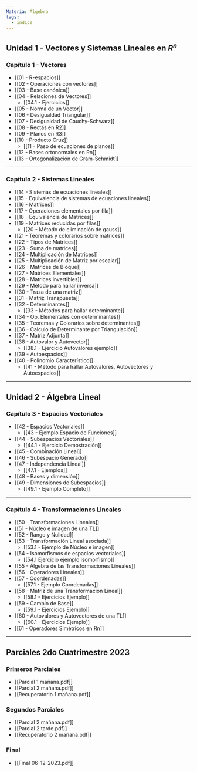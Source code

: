 ```yaml
---
Materia: Álgebra
tags:
  - índice
---
```

## Unidad 1 - Vectores y Sistemas Lineales en $R^n$

### Capítulo 1 - Vectores
- [[01 - R-espacios]]
- [[02 - Operaciones con vectores]]
- [[03 - Base canónica]]
- [[04 - Relaciones de Vectores]]
	- [[04.1 - Ejercicios]]
- [[05 - Norma de un Vector]]
- [[06 - Desigualdad Triangular]]
- [[07 - Desigualdad de Cauchy-Schwarz]]
- [[08 - Rectas en R2]]
- [[09 - Planos en R3]]
- [[10 - Producto Cruz]]
	- [[11 - Paso de ecuaciones de planos]]
- [[12 - Bases ortonormales en Rn]]
- [[13 - Ortogonalización de Gram-Schmidt]]
---
### Capítulo 2 - Sistemas Lineales 
- [[14 - Sistemas de ecuaciones lineales]]
- [[15 - Equivalencia de sistemas de ecuaciones lineales]]
- [[16 - Matrices]]
- [[17 - Operaciones elementales por fila]]
- [[18 - Equivalencia de Matrices]]
- [[19 - Matrices reducidas por filas]]
	- [[20 - Método de eliminación de gauss]]
- [[21 - Teoremas y colorarios sobre matrices]]
- [[22 - Tipos de Matrices]]
- [[23 - Suma de matrices]]
- [[24 - Multiplicación de Matrices]]
- [[25 - Multiplicación de Matriz por escalar]]
- [[26 - Matrices de Bloque]]
- [[27 - Matrices Elementales]]
- [[28 - Matrices invertibles]]
- [[29 - Método para hallar inversa]]
- [[30 - Traza de una matriz]]
- [[31 - Matriz Transpuesta]]
- [[32 - Determinantes]]
	- [[33 - Métodos para hallar determinante]]
- [[34 - Op. Elementales con determinantes]]
- [[35 - Teoremas y Colorarios sobre determinantes]]
- [[36 - Calculo de Determinante por Triangulación]]
- [[37 - Matriz Adjunta]]
- [[38 - Autovalor y Autovector]]
	- [[38.1 - Ejercicio Autovalores ejemplo]]
- [[39 - Autoespacios]]
- [[40 - Polinomio Característico]]
	- [[41 - Método para hallar Autovalores, Autovectores y Autoespacios]]
---
## Unidad 2 - Álgebra Lineal

### Capítulo 3 - Espacios Vectoriales
- [[42 - Espacios Vectoriales]]
	- [[43 - Ejemplo Espacio de Funciones]]
- [[44 - Subespacios Vectoriales]]
	- [[44.1 - Ejercicio Demostración]]
- [[45 - Combinación Lineal]]
- [[46 - Subespacio Generado]]
- [[47 - Independencia Lineal]]
	- [[47.1 - Ejemplos]]
- [[48 - Bases y dimensión]]
- [[49 - Dimensiones de Subespacios]]
	- [[49.1 - Ejemplo Completo]]
---
### Capítulo 4 - Transformaciones Lineales
- [[50 - Transformaciones Lineales]]
- [[51 - Núcleo e imagen de una TL]]
- [[52 - Rango y Nulidad]]
- [[53 - Transformación Lineal asociada]]
	- [[53.1 - Ejemplo de Núcleo e imagen]]
- [[54 - Isomorfismos de espacios vectoriales]]
	- [[54.1 Ejercicio ejemplo isomorfismo]]
- [[55 - Álgebra de las Transformaciones Lineales]]
- [[56 - Operadores Lineales]]
- [[57 - Coordenadas]]
	- [[57.1 - Ejemplo Coordenadas]]
- [[58 - Matriz de una Transformación Lineal]]
	- [[58.1 - Ejercicios Ejemplo]]
- [[59 - Cambio de Base]]
	- [[59.1 - Ejercicios Ejemplo]]
- [[60 - Autovalores y Autovectores de una TL]]
	- [[60.1 - Ejercicios Ejemplo]]
- [[61 - Operadores Simétricos en Rn]]
---
## Parciales 2do Cuatrimestre 2023
### Primeros Parciales
- [[Parcial 1 mañana.pdf]]
- [[Parcial 2 mañana.pdf]]
- [[Recuperatorio 1 mañana.pdf]]
### Segundos Parciales
- [[Parcial 2 mañana.pdf]]
- [[Parcial 2 tarde.pdf]]
- [[Recuperatorio 2 mañana.pdf]]
### Final
- [[Final 06-12-2023.pdf]]

